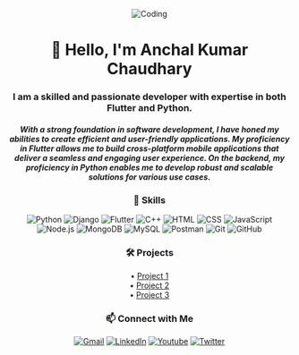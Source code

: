 <!-- Banner Image -->
<p align="center">
  <img src="https://cdn.dribbble.com/users/1162077/screenshots/3848914/programmer.gif" alt="Coding">
</p>

<!-- Introduction -->
<h1 align="center">👋 Hello, I'm Anchal Kumar Chaudhary</h1>
<h3 align="center">I am a skilled and passionate developer with expertise in both Flutter and Python.</h3>
<h5 align="center">With a strong foundation in software development, I have honed my abilities to create efficient and user-friendly applications. My proficiency in Flutter allows me to build cross-platform mobile applications that deliver a seamless and engaging user experience. On the backend, my proficiency in Python enables me to develop robust and scalable solutions for various use cases.</h5>

<!-- Skills -->
<h3 align="center">🚀 Skills</h3>
<p align="center">
  <img src="https://img.shields.io/badge/Python-3776AB?style=flat-square&logo=python&logoColor=white" alt="Python">
  <img src="https://img.shields.io/badge/Django-092E20?style=flat-square&logo=django&logoColor=white" alt="Django">
  <img src="https://img.shields.io/badge/Flutter-02569B?style=flat-square&logo=flutter&logoColor=white" alt="Flutter">
  <img src="https://img.shields.io/badge/C++-3776AB?style=flat-square&logo=c++&logoColor=white" alt="C++">
   <img src="https://img.shields.io/badge/-HTML-E34F26?style=flat-square&logo=html5&logoColor=white" alt="HTML">
  <img src="https://img.shields.io/badge/-CSS-1572B6?style=flat-square&logo=css3&logoColor=white" alt="CSS">
  <img src="https://img.shields.io/badge/-JavaScript-F7DF1E?style=flat-square&logo=javascript&logoColor=black" alt="JavaScript">
  <img src="https://img.shields.io/badge/-Node.js-339933?style=flat-square&logo=node.js&logoColor=white" alt="Node.js">
  <img src="https://img.shields.io/badge/-MongoDB-47A248?style=flat-square&logo=mongodb&logoColor=white" alt="MongoDB">
  <img src="https://img.shields.io/badge/-MySQL-4479A1?style=flat-square&logo=mysql&logoColor=white" alt="MySQL">
  <img src="https://img.shields.io/badge/-Postman-FF6C37?style=flat-square&logo=postman&logoColor=white" alt="Postman">
  <img src="https://img.shields.io/badge/-Git-F05032?style=flat-square&logo=git&logoColor=white" alt="Git">
  <img src="https://img.shields.io/badge/-GitHub-181717?style=flat-square&logo=github&logoColor=white" alt="GitHub">
</p>

<!-- Projects -->
<h3 align="center">🛠️ Projects</h3>
<p align="center">
  • <a href="https://github.com/yourusername/project1">Project 1</a><br>
  • <a href="https://github.com/yourusername/project2">Project 2</a><br>
  • <a href="https://github.com/yourusername/project3">Project 3</a><br>
  <!-- Add more projects here -->
</p>

<!-- Social Media -->
<h3 align="center">📫 Connect with Me</h3>
<p align="center">
  <a href="mailto:anchalksai@gmail.com"><img src="https://img.shields.io/badge/Gmail-D14836?style=flat-square&logo=gmail&logoColor=white" alt="Gmail"></a>
  <a href="https://www.linkedin.com/in/yourusername/"><img src="https://img.shields.io/badge/LinkedIn-0077B5?style=flat-square&logo=linkedin&logoColor=white" alt="LinkedIn"></a>
   <a href="https://youtube.com/channel/UCluGK4CuIILu_EPGPvI1BVQ"><img src="https://img.shields.io/badge/-YouTube-FF0000?style=flat-square&logo=youtube&logoColor=white" alt="Youtube"></a>
  <a href="https://twitter.com/yourusername"><img src="https://img.shields.io/badge/Twitter-1DA1F2?style=flat-square&logo=twitter&logoColor=white" alt="Twitter"></a>
</p>

<!-- Fun GIF -->

